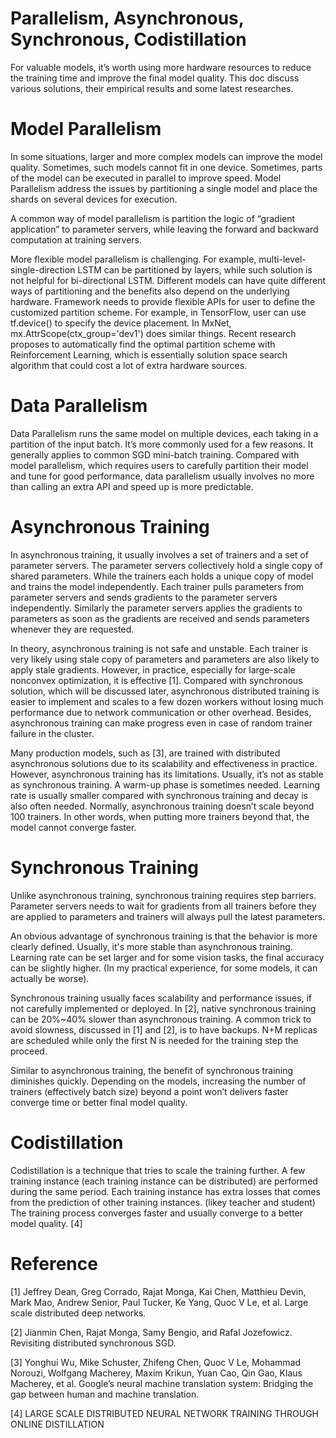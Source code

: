 # Parallelism, Asynchronous,  Synchronous, Codistillation


For valuable models, it’s worth using more hardware resources to reduce the training time and improve the final model quality. This doc discuss various solutions, their empirical results and some latest researches.

# Model Parallelism
In some situations, larger and more complex models can improve the model quality. Sometimes, such models cannot fit in one device. Sometimes, parts of the model can be executed in parallel to improve speed. Model Parallelism address the issues by partitioning a single model and place the shards on several devices for execution.

A common way of model parallelism is partition the logic of “gradient application” to parameter servers, while leaving the forward and backward computation at training servers.

More flexible model parallelism is challenging. For example, multi-level-single-direction LSTM can be partitioned by layers, while such solution is not helpful for bi-directional LSTM. Different models can have quite different ways of partitioning and the benefits also depend on the underlying hardware. Framework needs to provide flexible APIs for user to define the customized partition scheme. For example, in TensorFlow, user can use tf.device() to specify the device placement. In MxNet, mx.AttrScope(ctx_group='dev1') does similar things. Recent research proposes to automatically find the optimal partition scheme with Reinforcement Learning, which is essentially solution space search algorithm that could cost a lot of extra hardware sources.

# Data Parallelism
Data Parallelism runs the same model on multiple devices, each taking in a partition of the input batch. It’s more commonly used for a few reasons. It generally applies to common SGD mini-batch training. Compared with model parallelism, which requires users to carefully partition their model and tune for good performance, data parallelism usually involves no more than calling an extra API and speed up is more predictable.

# Asynchronous Training
In asynchronous training, it usually involves a set of trainers and a set of parameter servers. The parameter servers collectively hold a single copy of shared parameters. While the trainers each holds a unique copy of model and trains the model independently. Each trainer pulls parameters from parameter servers and sends gradients to the parameter servers independently. Similarly the parameter servers applies the gradients to parameters as soon as the gradients are received and sends parameters whenever they are requested.

In theory, asynchronous training is not safe and unstable. Each trainer is very likely using stale copy of parameters and parameters are also likely to apply stale gradients. However, in practice, especially for large-scale nonconvex optimization, it is effective [1]. Compared with synchronous solution, which will be discussed later, asynchronous distributed training is easier to implement and scales to a few dozen workers without losing much performance due to network communication or other overhead. Besides, asynchronous training can make progress even in case of random trainer failure in the cluster.

Many production models, such as [3], are trained with distributed asynchronous solutions due to its scalability and effectiveness in practice. However, asynchronous training has its limitations. Usually, it’s not as stable as synchronous training. A warm-up phase is sometimes needed. Learning rate is usually smaller compared with synchronous training and decay is also often needed. Normally, asynchronous training doesn’t scale beyond 100 trainers. In other words, when putting more trainers beyond that, the model cannot converge faster.

# Synchronous Training
Unlike asynchronous training, synchronous training requires step barriers. Parameter servers needs to wait for gradients from all trainers before they are applied to parameters and trainers will always pull the latest parameters.

An obvious advantage of synchronous training is that the behavior is more clearly defined. Usually, it's more stable than asynchronous training. Learning rate can be set larger and for some vision tasks, the final accuracy can be slightly higher. (In my practical experience, for some models, it can actually be worse).

Synchronous training usually faces scalability and performance issues, if not carefully implemented or deployed. In [2], native synchronous training can be 20%~40% slower than asynchronous training. A common trick to avoid slowness, discussed in [1] and [2], is to have backups. N+M replicas are scheduled while only the first N is needed for the training step the proceed.

Similar to asynchronous training, the benefit of synchronous training diminishes quickly. Depending on the models, increasing the number of trainers (effectively batch size) beyond a point won’t delivers faster converge time or better final model quality.

# Codistillation
Codistillation is a technique that tries to scale the training further. A few training instance (each training instance can be distributed) are performed during the same period. Each training instance has extra losses that comes from the prediction of other training instances. (likey teacher and student) The training process converges faster and usually converge to a better model quality. [4]


# Reference

[1] Jeffrey Dean, Greg Corrado, Rajat Monga, Kai Chen, Matthieu Devin, Mark Mao, Andrew Senior, Paul Tucker, Ke Yang, Quoc V Le, et al. Large scale distributed deep networks.

[2] Jianmin Chen, Rajat Monga, Samy Bengio, and Rafal Jozefowicz. Revisiting distributed synchronous SGD.

[3] Yonghui Wu, Mike Schuster, Zhifeng Chen, Quoc V Le, Mohammad Norouzi, Wolfgang Macherey, Maxim Krikun, Yuan Cao, Qin Gao, Klaus Macherey, et al. Google’s neural machine translation system: Bridging the gap between human and machine translation.

[4] LARGE SCALE DISTRIBUTED NEURAL NETWORK TRAINING THROUGH ONLINE DISTILLATION
